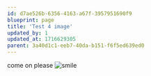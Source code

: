 ```yaml
---
id: d7ae526b-6356-4163-a67f-3957951690f9
blueprint: page
title: 'Test 4 image'
updated_by: 1
updated_at: 1716629305
parent: 3a40d1c1-eeb7-40da-b151-f6f5ed639ed0
---
```

come on please 
![smile](https://th.bing.com/th/id/OIP.3Xpi0H-JiHdtRVd3iAJ1PAHaEz?rs=1&pid=ImgDetMain)